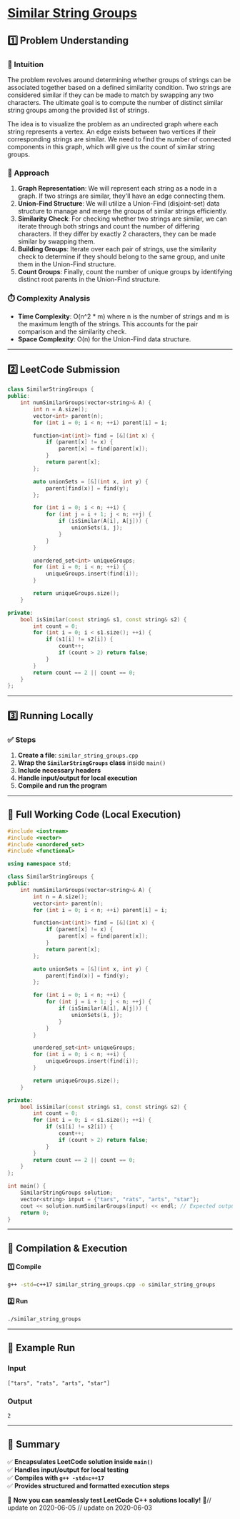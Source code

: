 # **[Similar String Groups](https://leetcode.com/problems/similar-string-groups/description/)**  

## **1️⃣ Problem Understanding**  
### **📌 Intuition**  
The problem revolves around determining whether groups of strings can be associated together based on a defined similarity condition. Two strings are considered similar if they can be made to match by swapping any two characters. The ultimate goal is to compute the number of distinct similar string groups among the provided list of strings.

The idea is to visualize the problem as an undirected graph where each string represents a vertex. An edge exists between two vertices if their corresponding strings are similar. We need to find the number of connected components in this graph, which will give us the count of similar string groups.

### **🚀 Approach**  
1. **Graph Representation**: We will represent each string as a node in a graph. If two strings are similar, they'll have an edge connecting them.
2. **Union-Find Structure**: We will utilize a Union-Find (disjoint-set) data structure to manage and merge the groups of similar strings efficiently.
3. **Similarity Check**: For checking whether two strings are similar, we can iterate through both strings and count the number of differing characters. If they differ by exactly 2 characters, they can be made similar by swapping them.
4. **Building Groups**: Iterate over each pair of strings, use the similarity check to determine if they should belong to the same group, and unite them in the Union-Find structure.
5. **Count Groups**: Finally, count the number of unique groups by identifying distinct root parents in the Union-Find structure.

### **⏱️ Complexity Analysis**  
- **Time Complexity**: O(n^2 * m) where n is the number of strings and m is the maximum length of the strings. This accounts for the pair comparison and the similarity check.
- **Space Complexity**: O(n) for the Union-Find data structure.

---  

## **2️⃣ LeetCode Submission**  
```cpp
class SimilarStringGroups {
public:
    int numSimilarGroups(vector<string>& A) {
        int n = A.size();
        vector<int> parent(n);
        for (int i = 0; i < n; ++i) parent[i] = i;

        function<int(int)> find = [&](int x) {
            if (parent[x] != x) {
                parent[x] = find(parent[x]);
            }
            return parent[x];
        };

        auto unionSets = [&](int x, int y) {
            parent[find(x)] = find(y);
        };

        for (int i = 0; i < n; ++i) {
            for (int j = i + 1; j < n; ++j) {
                if (isSimilar(A[i], A[j])) {
                    unionSets(i, j);
                }
            }
        }

        unordered_set<int> uniqueGroups;
        for (int i = 0; i < n; ++i) {
            uniqueGroups.insert(find(i));
        }

        return uniqueGroups.size();
    }

private:
    bool isSimilar(const string& s1, const string& s2) {
        int count = 0;
        for (int i = 0; i < s1.size(); ++i) {
            if (s1[i] != s2[i]) {
                count++;
                if (count > 2) return false;
            }
        }
        return count == 2 || count == 0;
    }
};  
```  

---  

## **3️⃣ Running Locally**  
### **✅ Steps**  
1. **Create a file**: `similar_string_groups.cpp`  
2. **Wrap the `SimilarStringGroups` class** inside `main()`  
3. **Include necessary headers**  
4. **Handle input/output for local execution**  
5. **Compile and run the program**  

---  

## **📝 Full Working Code (Local Execution)**  
```cpp
#include <iostream>
#include <vector>
#include <unordered_set>
#include <functional>

using namespace std;

class SimilarStringGroups {
public:
    int numSimilarGroups(vector<string>& A) {
        int n = A.size();
        vector<int> parent(n);
        for (int i = 0; i < n; ++i) parent[i] = i;

        function<int(int)> find = [&](int x) {
            if (parent[x] != x) {
                parent[x] = find(parent[x]);
            }
            return parent[x];
        };

        auto unionSets = [&](int x, int y) {
            parent[find(x)] = find(y);
        };

        for (int i = 0; i < n; ++i) {
            for (int j = i + 1; j < n; ++j) {
                if (isSimilar(A[i], A[j])) {
                    unionSets(i, j);
                }
            }
        }

        unordered_set<int> uniqueGroups;
        for (int i = 0; i < n; ++i) {
            uniqueGroups.insert(find(i));
        }

        return uniqueGroups.size();
    }

private:
    bool isSimilar(const string& s1, const string& s2) {
        int count = 0;
        for (int i = 0; i < s1.size(); ++i) {
            if (s1[i] != s2[i]) {
                count++;
                if (count > 2) return false;
            }
        }
        return count == 2 || count == 0;
    }
};

int main() {
    SimilarStringGroups solution;
    vector<string> input = {"tars", "rats", "arts", "star"};
    cout << solution.numSimilarGroups(input) << endl; // Expected output: 2
    return 0;
}  
```  

---  

## **🔧 Compilation & Execution**  
#### **1️⃣ Compile**  
```bash
g++ -std=c++17 similar_string_groups.cpp -o similar_string_groups
```  

#### **2️⃣ Run**  
```bash
./similar_string_groups
```  

---  

## **🎯 Example Run**  
### **Input**  
```
["tars", "rats", "arts", "star"]
```  
### **Output**  
```
2
```  

---  

## **📌 Summary**  
✅ **Encapsulates LeetCode solution inside `main()`**  
✅ **Handles input/output for local testing**  
✅ **Compiles with `g++ -std=c++17`**  
✅ **Provides structured and formatted execution steps**  

🚀 **Now you can seamlessly test LeetCode C++ solutions locally!** 🚀// update on 2020-06-05
// update on 2020-06-03
